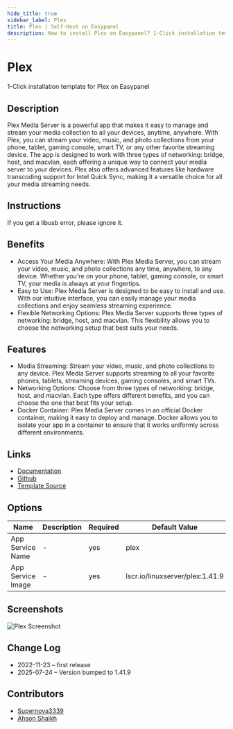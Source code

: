 ```yaml
---
hide_title: true
sidebar_label: Plex
title: Plex | Self-Host on Easypanel
description: How to install Plex on Easypanel? 1-Click installation template for Plex on Easypanel
---
```


<!-- generated -->

# Plex

1-Click installation template for Plex on Easypanel

## Description

Plex Media Server is a powerful app that makes it easy to manage and stream your media collection to all your devices, anytime, anywhere. With Plex, you can stream your video, music, and photo collections from your phone, tablet, gaming console, smart TV, or any other favorite streaming device. The app is designed to work with three types of networking: bridge, host, and macvlan, each offering a unique way to connect your media server to your devices. Plex also offers advanced features like hardware transcoding support for Intel Quick Sync, making it a versatile choice for all your media streaming needs.

## Instructions

If you get a libusb error, please ignore it.

## Benefits

- Access Your Media Anywhere: With Plex Media Server, you can stream your video, music, and photo collections any time, anywhere, to any device. Whether you're on your phone, tablet, gaming console, or smart TV, your media is always at your fingertips.
- Easy to Use: Plex Media Server is designed to be easy to install and use. With our intuitive interface, you can easily manage your media collections and enjoy seamless streaming experience.
- Flexible Networking Options: Plex Media Server supports three types of networking: bridge, host, and macvlan. This flexibility allows you to choose the networking setup that best suits your needs.

## Features

- Media Streaming: Stream your video, music, and photo collections to any device. Plex Media Server supports streaming to all your favorite phones, tablets, streaming devices, gaming consoles, and smart TVs.
- Networking Options: Choose from three types of networking: bridge, host, and macvlan. Each type offers different benefits, and you can choose the one that best fits your setup.
- Docker Container: Plex Media Server comes in an official Docker container, making it easy to deploy and manage. Docker allows you to isolate your app in a container to ensure that it works uniformly across different environments.

## Links

- [Documentation](https://support.plex.tv/articles/catagories/plex-media-server)
- [Github](https://github.com/plexinc/pms-docker)
- [Template Source](https://github.com/easypanel-io/templates/tree/main/templates/plex)

## Options

Name | Description | Required | Default Value
-|-|-|-
App Service Name | - | yes | plex
App Service Image | - | yes | lscr.io/linuxserver/plex:1.41.9

## Screenshots

![Plex Screenshot](./assets/screenshot.png)

## Change Log

- 2022-11-23 – first release
- 2025-07-24 – Version bumped to 1.41.9

## Contributors

- [Supernova3339](https://github.com/Supernova3339)
- [Ahson Shaikh](https://github.com/Ahson-Shaikh)
